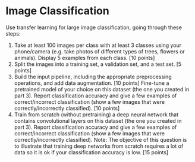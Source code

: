 # Image Classification

Use transfer learning for large image classification, going through these steps:

1. Take at least 100 images per class with at least 3 classes using your phone/camera (e.g. take photos of different types of trees, flowers or animals). Display 5 examples from each class. [10 points]
2. Split the images into a training set, a validation set, and a test set. [5 points]
3. Build the input pipeline, including the appropriate preprocessing operations, and add data augmentation. [10 points]
Fine-tune a pretrained model of your choice on this dataset (the one you created in part 3). Report classification accuracy and give a few examples of correct/incorrect classification (show a few images that were correctly/incorrectly classified). [10 points]
5. Train from scratch (without pretraining) a deep neural network that contains convolutional layers on this dataset (the one you created in part 3). Report classification accuracy and give a few examples of correct/incorrect classification (show a few images that were correctly/incorrectly classified). Note: The objective of this question is to illustrate that training deep networks from scratch requires a lot of data so it is ok if your classification accuracy is low. [15 points]
